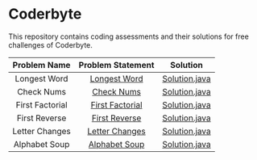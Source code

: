 # Coderbyte
This repository contains coding assessments and their solutions for free challenges of Coderbyte.



|   		Problem Name  			 |       Problem Statement                                        																																																|                                                                                                     Solution                                                                                                                                                 |
|:----------------------------------:|:------------------------------------------------------------------------------------------------------------------------------------------------------------------------------------------------------------------------------------------------------------:|:------------------------------------------------------------------------------------------------------------------------------------------------------------------------------------------------------------------------------------------------------------:|
|           Longest Word			 | [Longest Word](https://github.com/Nitin96Bisht/Coderbyte/blob/master/ProblemStatements/LongestWord.PNG)           												   							| [Solution.java](https://github.com/Nitin96Bisht/Coderbyte/blob/master/src/com/coderbyte/challenges/LongestWord.java)                       																   |
|           Check Nums			 | [Check Nums](https://github.com/Nitin96Bisht/Coderbyte/blob/master/ProblemStatements/CheckNums.PNG)           												   							| [Solution.java](https://github.com/Nitin96Bisht/Coderbyte/blob/master/src/com/coderbyte/challenges/CheckNums.java)                       																   |
|           First Factorial			 | [First Factorial](https://github.com/Nitin96Bisht/Coderbyte/blob/master/ProblemStatements/FirstFactorial.PNG)           												   							| [Solution.java](https://github.com/Nitin96Bisht/Coderbyte/blob/master/src/com/coderbyte/challenges/FirstFactorial.java) |
|           First Reverse			 | [First Reverse](https://github.com/Nitin96Bisht/Coderbyte/blob/master/ProblemStatements/FirstReverse.PNG)           												   							| [Solution.java](https://github.com/Nitin96Bisht/Coderbyte/blob/master/src/com/coderbyte/challenges/FirstReverse.java)                       																   |
|           Letter Changes			 | [Letter Changes](https://github.com/Nitin96Bisht/Coderbyte/blob/master/ProblemStatements/LetterChanges.PNG)           												   							| [Solution.java](https://github.com/Nitin96Bisht/Coderbyte/blob/master/src/com/coderbyte/challenges/LetterChanges.java)                       																   |
|           Alphabet Soup			 | [Alphabet Soup](https://github.com/Nitin96Bisht/Coderbyte/blob/master/ProblemStatements/AlphabetSoup.PNG)           												   							| [Solution.java](https://github.com/Nitin96Bisht/Coderbyte/blob/master/src/com/coderbyte/challenges/AlphabetSoup.java)                       																   |
